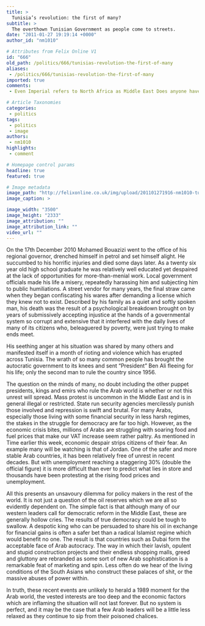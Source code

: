 ```yaml
---
title: >
  Tunisia’s revolution: the first of many?
subtitle: >
  The overthown Tunisian Government as people come to streets.
date: "2011-01-27 19:19:14 +0000"
author_id: "nm1010"

# Attributes from Felix Online V1
id: "666"
old_path: /politics/666/tunisias-revolution-the-first-of-many
aliases:
 - /politics/666/tunisias-revolution-the-first-of-many
imported: true
comments:
 - Even Imperial refers to North Africa as Middle East Does anyone have a map of the continents

# Article Taxonomies
categories:
 - politics
tags:
 - politics
 - image
authors:
 - nm1010
highlights:
 - comment

# Homepage control params
headline: true
featured: true

# Image metadata
image_path: "http://felixonline.co.uk/img/upload/201101271916-nm1010-tunisia.jpg"
image_caption: >

image_width: "3500"
image_height: "2333"
image_attribution: ""
image_attribution_link: ""
video_url: ""
---
```


On the 17th December 2010 Mohamed Bouazizi went to the office of his regional governor, drenched himself in petrol and set himself alight. He succumbed to his horrific injuries and died some days later. As a twenty six year old high school graduate he was relatively well educated yet despaired at the lack of opportunities for more-than-menial work. Local government officials made his life a misery, repeatedly harassing him and subjecting him to public humiliations. A street vendor for many years, the final straw came when they began confiscating his wares after demanding a license which they knew not to exist. Described by his family as a quiet and softly spoken man, his death was the result of a psychological breakdown brought on by years of submissively accepting injustice at the hands of a governmental system so corrupt and extensive that it interfered with the daily lives of many of its citizens who, beleaguered by poverty, were just trying to make ends meet.

His seething anger at his situation was shared by many others and manifested itself in a month of rioting and violence which has erupted across Tunisia. The wrath of so many common people has brought the autocratic government to its knees and sent “President” Ben Ali fleeing for his life; only the second man to rule the country since 1956.

The question on the minds of many, no doubt including the other puppet presidents, kings and emirs who rule the Arab world is whether or not this unrest will spread. Mass protest is uncommon in the Middle East and is in general illegal or restricted. State run security agencies mercilessly punish those involved and repression is swift and brutal. For many Arabs, especially those living with some financial security in less harsh regimes, the stakes in the struggle for democracy are far too high. However, as the economic crisis bites, millions of Arabs are struggling with soaring food and fuel prices that make our VAT increase seem rather paltry. As mentioned in Time earlier this week, economic despair strips citizens of their fear. An example many will be watching is that of Jordan. One of the safer and more stable Arab countries, it has been relatively free of unrest in recent decades. But with unemployment reaching a staggering 30% (double the official figure) it is more difficult than ever to predict what lies in store and thousands have been protesting at the rising food prices and unemployment.

All this presents an unsavoury dilemma for policy makers in the rest of the world. It is not just a question of the oil reserves which we are all so evidently dependent on. The simple fact is that although many of our western leaders call for democratic reform in the Middle East, these are generally hollow cries. The results of true democracy could be tough to swallow. A despotic king who can be persuaded to share his oil in exchange for financial gains is often a safer bet than a radical Islamist regime which would benefit no one. The result is that countries such as Dubai form the acceptable face of Arab autocracy. The way in which their lavish, opulent and stupid construction projects and their endless shopping malls, greed and gluttony are rebranded as some sort of new Arab sophistication is a remarkable feat of marketing and spin. Less often do we hear of the living conditions of the South Asians who construct these palaces of shit, or the massive abuses of power within.

In truth, these recent events are unlikely to herald a 1989 moment for the Arab world, the vested interests are too deep and the economic factors which are inflaming the situation will not last forever. But no system is perfect, and it may be the case that a few Arab leaders will be a little less relaxed as they continue to sip from their poisoned chalices.
